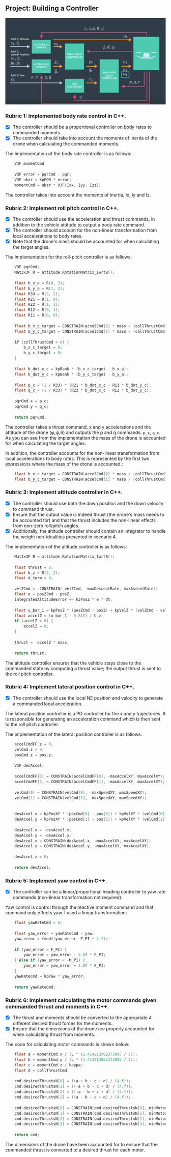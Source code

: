 ## **Project: Building a Controller**

![img](./media/controller.png)

### **Rubric 1:** Implemented body rate control in C++. 

- [x] The controller should be a proportional controller on body rates to commanded moments. 
- [x] The controller should take into account the moments of inertia of the drone when calculating the commanded moments.

The implementation of the body rate controller is as follows:

```CPP
    V3F momentCmd

    V3F error = pqrCmd - pqr;
    V3F ubar = kpPQR * error;
    momentCmd = ubar * V3F(Ixx, Iyy, Izz);
```

The controller takes into account the moments of inertia, Ix, Iy and Iz.

### **Rubric 2:** Implement roll pitch control in C++.

- [x] The controller should use the acceleration and thrust commands, in addition to the vehicle attitude to output a body rate command. 
- [x] The controller should account for the non-linear transformation from local accelerations to body rates. 
- [x] Note that the drone's mass should be accounted for when calculating the target angles.

The implementation for the roll-pitch controller is as follows:

```CPP
    V3F pqrCmd;
    Mat3x3F R = attitude.RotationMatrix_IwrtB();
    
    float b_x_a = R(0, 2);
    float b_y_a = R(1, 2);
    float R33 = R(2, 2);
    float R21 = R(1, 0);
    float R22 = R(1, 1);
    float R12 = R(0, 1);
    float R11 = R(0, 0);
    
    float b_x_c_target = CONSTRAIN(accelCmd[0] * mass / (collThrustCmd), -maxTiltAngle, maxTiltAngle);
    float b_y_c_target = CONSTRAIN(accelCmd[1] * mass / (collThrustCmd), -maxTiltAngle, maxTiltAngle);
    
    if (collThrustCmd < 0) {
        b_x_c_target = 0;
        b_y_c_target = 0;
    }
    
    float b_dot_x_c = kpBank * (b_x_c_target - b_x_a);
    float b_dot_y_c = kpBank * (b_y_c_target - b_y_a);
    
    float p_c = (1 / R33) * (R21 * b_dot_x_c - R11 * b_dot_y_c);
    float q_c = (1 / R33) * (R22 * b_dot_x_c - R12 * b_dot_y_c);
    
    pqrCmd.x = p_c;
    pqrCmd.y = q_c;

    return pqrCmd;
```

The controller takes a thrust command, x and y accelerations and the attitude of the drone (φ,ψ,θ) and outputs the p and q commands. `p_c`, `q_c`.  As you can see from the implementation the mass of the drone is accounted for when calculating the target angles.

In addition, the controller accounts for the non-linear transformation from local accelerations to body rates. This is represented by the first two expressions where the mass of the drone is accounted.:

```CPP
    float b_x_c_target = CONSTRAIN(accelCmd[0] * mass / (collThrustCmd), -maxTiltAngle, maxTiltAngle);
    float b_y_c_target = CONSTRAIN(accelCmd[1] * mass / (collThrustCmd), -maxTiltAngle, maxTiltAngle);
```

### **Rubric 3:** Implement altitude controller in C++.

- [x] The controller should use both the down position and the down velocity to command thrust. 
- [x] Ensure that the output value is indeed thrust (the drone's mass needs to be accounted for) and that the thrust includes the non-linear effects from non-zero roll/pitch angles. 
- [x] Additionally, the altitude controller should contain an integrator to handle the weight non-idealities presented in scenario 4.

The implementation of the altitude controller is as follows:

```CPP
    Mat3x3F R = attitude.RotationMatrix_IwrtB();

    float thrust = 0;
    float b_z = R(2, 2);
    float d_term = 0;

    velZCmd = -CONSTRAIN(-velZCmd, -maxDescentRate, maxAscentRate);
    float e = posZCmd - posZ;
    integratedAltitudeError += KiPosZ * e * dt;

    float u_bar_1 = kpPosZ * (posZCmd - posZ) + kpVelZ * (velZCmd - velZ) + accelZCmd + integratedAltitudeError + d_term;
    float accelZ = (u_bar_1 - 9.81f) / b_z;
    if (accelZ > 0) {
        accelZ = 0;
    }

    thrust = -accelZ * mass;

    return thrust;
```

The altitude controller ensures that the vehicle stays close to the commanded state by computing a thrust value; the output thrust is sent to the roll pitch controller.

### **Rubric 4:** Implement lateral position control in C++.

- [x] The controller should use the local NE position and velocity to generate a commanded local acceleration.

The lateral position controller is a PD controller for the x and y trajectories. It is responsible for generating an acceleration command which is then sent to the roll pitch controller.

The implementation of the lateral position controller is as follows:

```CPP
    accelCmdFF.z = 0;
    velCmd.z = 0;
    posCmd.z = pos.z;

    V3F desAccel;

    accelCmdFF[0] = CONSTRAIN(accelCmdFF[0], -maxAccelXY, maxAccelXY);
    accelCmdFF[1] = CONSTRAIN(accelCmdFF[1], -maxAccelXY, maxAccelXY);

    velCmd[0] = CONSTRAIN(velCmd[0], -maxSpeedXY, maxSpeedXY);
    velCmd[1] = CONSTRAIN(velCmd[1], -maxSpeedXY, maxSpeedXY);


    desAccel.x = kpPosXY * (posCmd[0] - pos[0]) + kpVelXY * (velCmd[0] - vel[0]) + accelCmdFF[0];
    desAccel.y = kpPosXY * (posCmd[1] - pos[1]) + kpVelXY * (velCmd[1] - vel[1]) + accelCmdFF[1];

    desAccel.x = -desAccel.x;
    desAccel.y = -desAccel.y;
    desAccel.x = CONSTRAIN(desAccel.x, -maxAccelXY, maxAccelXY);
    desAccel.y = CONSTRAIN(desAccel.y, -maxAccelXY, maxAccelXY);

    desAccel.z = 0;

    return desAccel;
```

### **Rubric 5:** Implement yaw control in C++.

- [x] The controller can be a linear/proportional heading controller to yaw rate commands (non-linear transformation not required).

Yaw control is control through the reactive moment command and that command only effects yaw. I used a linear transformation:

```CPP
    float yawRateCmd = 0;

    float yaw_error = yawRateCmd - yaw;
    yaw_error = fmodf(yaw_error, F_PI * 2.f);

    if (yaw_error > F_PI) {
        yaw_error = yaw_error - 2.0f * F_PI;
    } else if (yaw_error < -M_PI) {
        yaw_error = yaw_error + 2.0f * F_PI;
    }
    yawRateCmd = kpYaw * yaw_error;

    return yawRateCmd;
```

### **Rubric 6:** Implement calculating the motor commands given commanded thrust and moments in C++.

- [x] The thrust and moments should be converted to the appropriate 4 different desired thrust forces for the moments. 
- [x] Ensure that the dimensions of the drone are properly accounted for when calculating thrust from moments.

The code for calculating motor commands is shown below:
 
```CPP
    float a = momentCmd.x / (L * (1.414213562373095 / 2));
    float b = momentCmd.y / (L * (1.414213562373095 / 2));
    float c = momentCmd.z / kappa;
    float d = collThrustCmd;

    cmd.desiredThrustsN[0] = ((a + b + c + d) / (4.f));
    cmd.desiredThrustsN[1] = ((-a + b - c + d) / (4.f));
    cmd.desiredThrustsN[3] = ((-a - b + c + d) / (4.f));
    cmd.desiredThrustsN[2] = ((a - b - c + d) / (4.f));

    cmd.desiredThrustsN[0] = CONSTRAIN(cmd.desiredThrustsN[0], minMotorThrust, maxMotorThrust);
    cmd.desiredThrustsN[1] = CONSTRAIN(cmd.desiredThrustsN[1], minMotorThrust, maxMotorThrust);
    cmd.desiredThrustsN[2] = CONSTRAIN(cmd.desiredThrustsN[2], minMotorThrust, maxMotorThrust);
    cmd.desiredThrustsN[3] = CONSTRAIN(cmd.desiredThrustsN[3], minMotorThrust, maxMotorThrust);

    return cmd;
```

The dimensions of the drone have been accounted for to ensure that the commanded thrust is converted to a desired thrust for each motor.
